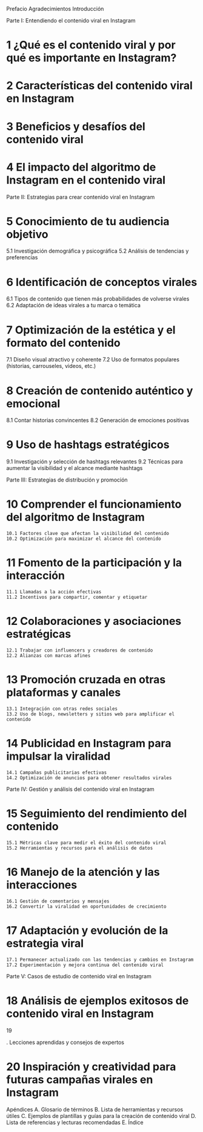 
Prefacio
Agradecimientos
Introducción

Parte I: Entendiendo el contenido viral en Instagram
# 1 ¿Qué es el contenido viral y por qué es importante en Instagram?
# 2 Características del contenido viral en Instagram
# 3 Beneficios y desafíos del contenido viral
# 4 El impacto del algoritmo de Instagram en el contenido viral

Parte II: Estrategias para crear contenido viral en Instagram
# 5 Conocimiento de tu audiencia objetivo
   5.1 Investigación demográfica y psicográfica
   5.2 Análisis de tendencias y preferencias
# 6 Identificación de conceptos virales
   6.1 Tipos de contenido que tienen más probabilidades de volverse virales
   6.2 Adaptación de ideas virales a tu marca o temática
# 7 Optimización de la estética y el formato del contenido
   7.1 Diseño visual atractivo y coherente
   7.2 Uso de formatos populares (historias, carrouseles, videos, etc.)
# 8 Creación de contenido auténtico y emocional
   8.1 Contar historias convincentes
   8.2 Generación de emociones positivas
# 9 Uso de hashtags estratégicos
   9.1 Investigación y selección de hashtags relevantes
   9.2 Técnicas para aumentar la visibilidad y el alcance mediante hashtags

Parte III: Estrategias de distribución y promoción
# 10 Comprender el funcionamiento del algoritmo de Instagram
    10.1 Factores clave que afectan la visibilidad del contenido
    10.2 Optimización para maximizar el alcance del contenido
# 11 Fomento de la participación y la interacción
    11.1 Llamadas a la acción efectivas
    11.2 Incentivos para compartir, comentar y etiquetar
# 12 Colaboraciones y asociaciones estratégicas
    12.1 Trabajar con influencers y creadores de contenido
    12.2 Alianzas con marcas afines
# 13 Promoción cruzada en otras plataformas y canales
    13.1 Integración con otras redes sociales
    13.2 Uso de blogs, newsletters y sitios web para amplificar el contenido
# 14 Publicidad en Instagram para impulsar la viralidad
    14.1 Campañas publicitarias efectivas
    14.2 Optimización de anuncios para obtener resultados virales

Parte IV: Gestión y análisis del contenido viral en Instagram
# 15 Seguimiento del rendimiento del contenido
    15.1 Métricas clave para medir el éxito del contenido viral
    15.2 Herramientas y recursos para el análisis de datos
# 16 Manejo de la atención y las interacciones
    16.1 Gestión de comentarios y mensajes
    16.2 Convertir la viralidad en oportunidades de crecimiento
# 17 Adaptación y evolución de la estrategia viral
    17.1 Permanecer actualizado con las tendencias y cambios en Instagram
    17.2 Experimentación y mejora continua del contenido viral

Parte V: Casos de estudio de contenido viral en Instagram
# 18 Análisis de ejemplos exitosos de contenido viral en Instagram
19

. Lecciones aprendidas y consejos de expertos
# 20 Inspiración y creatividad para futuras campañas virales en Instagram

Apéndices
A. Glosario de términos
B. Lista de herramientas y recursos útiles
C. Ejemplos de plantillas y guías para la creación de contenido viral
D. Lista de referencias y lecturas recomendadas
E. Índice